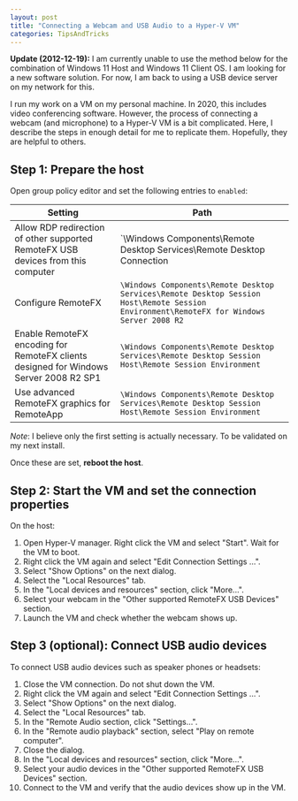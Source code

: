 ```yaml
---
layout: post
title: "Connecting a Webcam and USB Audio to a Hyper-V VM"
categories: TipsAndTricks
---
```


**Update (2012-12-19):** I am currently unable to use the method below for the combination of Windows 11 Host and Windows 11 Client OS. I am looking for a new software solution. For now, I am back to using a USB device server on my network for this.

I run my work on a VM on my personal machine. In 2020, this includes video conferencing software. However, the process of connecting a webcam (and microphone) to a Hyper-V VM is a bit complicated. Here, I describe the steps in enough detail for me to replicate them. Hopefully, they are helpful to others.

## Step 1: Prepare the host

Open group policy editor and set the following entries to `enabled`:

| Setting | Path |
| - | - |
| Allow RDP redirection of other supported RemoteFX USB devices from this computer | `\Windows Components\Remote Desktop Services\Remote Desktop Connection |Client\RemoteFX USB Device Redirection`
| Configure RemoteFX | `\Windows Components\Remote Desktop Services\Remote Desktop Session Host\Remote Session Environment\RemoteFX for Windows Server 2008 R2`
| Enable RemoteFX encoding for RemoteFX clients designed for Windows Server 2008 R2 SP1 | `\Windows Components\Remote Desktop Services\Remote Desktop Session Host\Remote Session Environment` |
| Use advanced RemoteFX graphics for RemoteApp |  `\Windows Components\Remote Desktop Services\Remote Desktop Session Host\Remote Session Environment`

*Note*: I believe only the first setting is actually necessary. To be validated on my next install.

Once these are set, **reboot the host**.

## Step 2: Start the VM and set the connection properties

On the host:

1. Open Hyper-V manager. Right click the VM and select "Start". Wait for the VM to boot.
2. Right click the VM again and select "Edit Connection Settings ...".
3. Select "Show Options" on the next dialog.
4. Select the "Local Resources" tab.
5. In the "Local devices and resources" section, click "More...".
6. Select your webcam in the "Other supported RemoteFX USB Devices" section.
7. Launch the VM and check whether the webcam shows up.

## Step 3 (optional): Connect USB audio devices

To connect USB audio devices such as speaker phones or headsets:

1. Close the VM connection. Do not shut down the VM.
2. Right click the VM again and select "Edit Connection Settings ...".
3. Select "Show Options" on the next dialog.
4. Select the "Local Resources" tab.
5. In the "Remote Audio section, click "Settings...".
6. In the "Remote audio playback" section, select "Play on remote computer".
7. Close the dialog.
8. In the "Local devices and resources" section, click "More...".
9. Select your audio devices in the "Other supported RemoteFX USB Devices" section.
10. Connect to the VM and verify that the audio devices show up in the VM.
